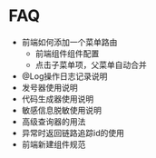 # FAQ
- 前端如何添加一个菜单路由
    - 前端组件组件配置
    - 点击子菜单项，父菜单自动合并
- @Log操作日志记录说明
- 发号器使用说明
- 代码生成器使用说明
- 敏感信息脱敏使用说明
- 高级查询器的用法
- 异常时返回链路追踪id的使用
- 前端新建组件规范